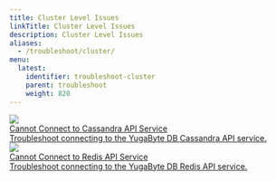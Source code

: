 ```yaml
---
title: Cluster Level Issues
linkTitle: Cluster Level Issues
description: Cluster Level Issues
aliases:
  - /troubleshoot/cluster/
menu:
  latest:
    identifier: troubleshoot-cluster
    parent: troubleshoot
    weight: 820
---
```



<div>

  <a class="section-link icon-offset" href="connect-cassandra">
    <div class="icon">
      <img src="/images/section_icons/troubleshoot/troubleshoot.png" aria-hidden="true" />
    </div>
    <div class="text">
      Cannot Connect to Cassandra API Service
      <div class="caption"> Troubleshoot connecting to the YugaByte DB Cassandra API service.</div>
    </div>
  </a>

  <a class="section-link icon-offset" href="connect-redis">
    <div class="icon">
      <img src="/images/section_icons/troubleshoot/troubleshoot.png" aria-hidden="true" />
    </div>
    <div class="text">
      Cannot Connect to Redis API Service
      <div class="caption">Troubleshoot connecting to the YugaByte DB Redis API service.</div>
    </div>
  </a>

</div>
